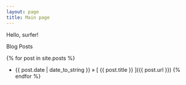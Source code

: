 ```yaml
---
layout: page
title: Main page
---
```


Hello, surfer!

Blog Posts

{% for post in site.posts %}
  * {{ post.date | date_to_string }} &raquo; [ {{ post.title }} ]({{ post.url }})
{% endfor %}